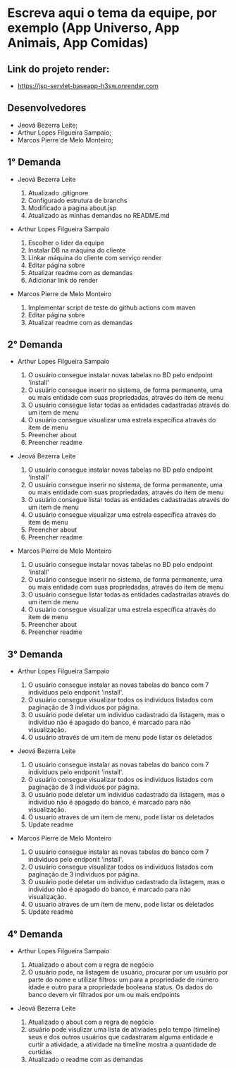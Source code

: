 # Escreva aqui o tema da equipe, por exemplo (App Universo, App Animais, App Comidas)

## Link do projeto render:
- https://jsp-servlet-baseapp-h3sw.onrender.com

## Desenvolvedores

- Jeová Bezerra Leite;
- Arthur Lopes Filgueira Sampaio;
- Marcos Pierre de Melo Monteiro;

## 1° Demanda

- Jeová Bezerra Leite
  1. Atualizado .gitignore
  2. Configurado estrutura de branchs
  3. Modificado a pagina about.jsp
  4. Atualizado as minhas demandas no README.md

- Arthur Lopes Filgueira Sampaio
  1. Escolher o líder da equipe
  2. Instalar DB na máquina do cliente
  3. Linkar máquina do cliente com serviço render
  4. Editar página sobre
  5. Atualizar readme com as demandas
  6. Adicionar link do render

- Marcos Pierre de Melo Monteiro
  1. Implementar script de teste do github actions com maven
  2. Editar página sobre
  3. Atualizar readme com as demandas

## 2° Demanda
- Arthur Lopes Filgueira Sampaio
  1. O usuário consegue instalar novas tabelas no BD pelo endpoint 'install'
  2. O usuário consegue inserir no sistema, de forma permanente, uma ou mais entidade com suas propriedadas, através do item de menu
  3. O usuário consegue listar todas as entidades cadastradas através do um item de menu
  4. O usuário consegue visualizar uma estrela específica através do item de menu
  5. Preencher about
  6. Preencher readme

- Jeová Bezerra Leite
  1. O usuário consegue instalar novas tabelas no BD pelo endpoint 'install'
  2. O usuário consegue inserir no sistema, de forma permanente, uma ou mais entidade com suas propriedadas, através do item de menu
  3. O usuário consegue listar todas as entidades cadastradas através do um item de menu
  4. O usuário consegue visualizar uma estrela específica através do item de menu
  5. Preencher about
  6. Preencher readme

- Marcos Pierre de Melo Monteiro
  1. O usuário consegue instalar novas tabelas no BD pelo endpoint 'install'
  2. O usuário consegue inserir no sistema, de forma permanente, uma ou mais entidade com suas propriedadas, através do item de menu
  3. O usuário consegue listar todas as entidades cadastradas através do um item de menu
  4. O usuário consegue visualizar uma estrela específica através do item de menu
  5. Preencher about
  6. Preencher readme


## 3° Demanda
- Arthur Lopes Filgueira Sampaio
  1. O usuário consegue instalar as novas tabelas do banco com 7 individuos pelo endponit 'install'.
  2. O usuário consegue visualizar todos os individuos listados com paginação de 3 individuos por página.
  3. O usuário pode deletar um individuo cadastrado da listagem, mas o individuo não é apagado do banco, é marcado para não visualização.
  4. O usuário através de um item de menu pode listar os deletados

- Jeová Bezerra Leite
  1. O usuário consegue instalar as novas tabelas do banco com 7 individuos pelo endponit 'install'.
  2. O usuário consegue visualizar todos os individuos listados com paginação de 3 individuos por página.
  3. O usuário pode deletar um individuo cadastrado da listagem, mas o individuo não é apagado do banco, é marcado para não visualização.
  4. O usuario atraves de um item de menu, pode listar os deletados 
  5. Update readme


- Marcos Pierre de Melo Monteiro
  1. O usuário consegue instalar as novas tabelas do banco com 7 individuos pelo endponit 'install'.
  2. O usuário consegue visualizar todos os individuos listados com paginação de 3 individuos por página.
  3. O usuário pode deletar um individuo cadastrado da listagem, mas o individuo não é apagado do banco, é marcado para não visualização.
  4. O usuario atraves de um item de menu, pode listar os deletados
  5. Update readme

## 4° Demanda
- Arthur Lopes Filgueira Sampaio
  1. Atualizado o about com a regra de negócio
  2. O usuário pode, na listagem de usuário, procurar por um usuário por parte do nome e utilizar filtros: um para a propriedade de número idade e outro para a propriedade booleana status. Os dados do banco devem vir filtrados por um ou mais endpoints

- Jeová Bezerra Leite
  1. Atualizado o about com a regra de negócio
  2.  usuário pode visulizar uma lista de ativiades pelo tempo (timeline) seus e dos outros usuários que cadastraram alguma entidade e curtir a atividade, a atividade na timeline mostra a quantidade de curtidas
  3. Atualizado o readme com as demandas